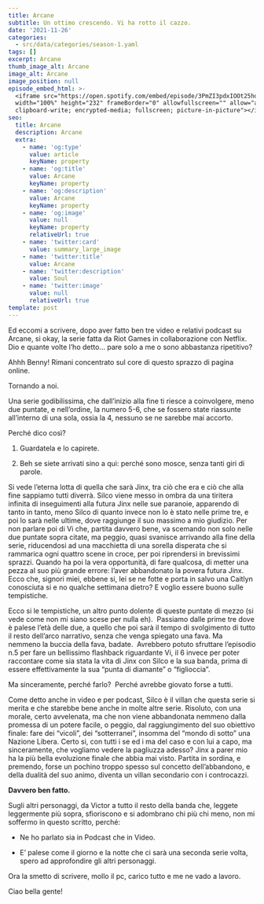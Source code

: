 ```yaml
---
title: Arcane
subtitle: Un ottimo crescendo. Vi ha rotto il cazzo.
date: '2021-11-26'
categories:
  - src/data/categories/season-1.yaml
tags: []
excerpt: Arcane
thumb_image_alt: Arcane
image_alt: Arcane
image_position: null
episode_embed_html: >-
  <iframe src="https://open.spotify.com/embed/episode/3PmZI3pdxIOOt25hqUChyH"
  width="100%" height="232" frameBorder="0" allowfullscreen="" allow="autoplay;
  clipboard-write; encrypted-media; fullscreen; picture-in-picture"></iframe>
seo:
  title: Arcane
  description: Arcane
  extra:
    - name: 'og:type'
      value: article
      keyName: property
    - name: 'og:title'
      value: Arcane
      keyName: property
    - name: 'og:description'
      value: Arcane
      keyName: property
    - name: 'og:image'
      value: null
      keyName: property
      relativeUrl: true
    - name: 'twitter:card'
      value: summary_large_image
    - name: 'twitter:title'
      value: Arcane
    - name: 'twitter:description'
      value: Soul
    - name: 'twitter:image'
      value: null
      relativeUrl: true
template: post
---
```

Ed eccomi a scrivere, dopo aver fatto ben tre video e relativi podcast su Arcane, si okay, la serie fatta da Riot Games in collaborazione con Netflix. Dio e quante volte l’ho detto… pare solo a me o sono abbastanza ripetitivo?

Ahhh Benny! Rimani concentrato sul core di questo sprazzo di pagina online.

Tornando a noi.

Una serie godibilissima, che dall’inizio alla fine ti riesce a coinvolgere, meno due puntate, e nell’ordine, la numero 5-6, che se fossero state riassunte all’interno di una sola, ossia la 4, nessuno se ne sarebbe mai accorto.

Perché dico così? 

1.  Guardatela e lo capirete.

2.  Beh se siete arrivati sino a qui: perché sono mosce, senza tanti giri di parole. 

Si vede l’eterna lotta di quella che sarà Jinx, tra ciò che era e ciò che alla fine sappiamo tutti diverrà. Silco viene messo in ombra da una tiritera infinita di inseguimenti alla futura Jinx nelle sue paranoie, apparendo di tanto in tanto, meno Silco di quanto invece non lo è stato nelle prime tre, e poi lo sarà nelle ultime, dove raggiunge il suo massimo a mio giudizio.
Per non parlare poi di Vi che, partita davvero bene, va scemando non solo nelle due puntate sopra citate, ma peggio, quasi svanisce arrivando alla fine della serie, riducendosi ad una macchietta di una sorella disperata che si rammarica ogni quattro scene in croce, per poi riprendersi in brevissimi sprazzi.
Quando ha poi la vera opportunità, di fare qualcosa, di metter una pezza al suo più grande errore: l’aver abbandonato la povera futura Jinx. 
Ecco che, signori miei, ebbene si, lei se ne fotte e porta in salvo una Caitlyn conosciuta si e no qualche settimana dietro? E voglio essere buono sulle tempistiche.

Ecco si le tempistiche, un altro punto dolente di queste puntate di mezzo (si vede come non mi siano scese per nulla eh). 
Passiamo dalle prime tre dove è palese l’età delle due, a quello che poi sarà il tempo di svolgimento di tutto il resto dell’arco narrativo, senza che venga spiegato una fava. Ma nemmeno la buccia della fava, badate. 
Avrebbero potuto sfruttare l’episodio n.5 per fare un bellissimo flashback riguardante Vi, il 6 invece per poter raccontare come sia stata la vita di Jinx con Silco e la sua banda, prima di essere effettivamente la sua “punta di diamante” o “figlioccia”.

Ma sinceramente, perché farlo? 
Perché avrebbe giovato forse a tutti.

Come detto anche in video e per podcast, Silco è il villan che questa serie si merita e che starebbe bene anche in molte altre serie. Risoluto, con una morale, certo avvelenata, ma che non viene abbandonata nemmeno dalla promessa di un potere facile, o peggio, dal raggiungimento del suo obiettivo finale: fare dei “vicoli”, dei “sotterranei”, insomma del “mondo di sotto” una Nazione Libera.
Certo si, con tutti i se ed i ma del caso e con lui a capo, ma sinceramente, che vogliamo vedere la pagliuzza adesso?
Jinx a parer mio ha la più bella evoluzione finale che abbia mai visto. Partita in sordina, e premendo, forse un pochino troppo spesso sul concetto dell’abbandono, e della dualità del suo animo, diventa un villan secondario con i controcazzi. 

**Davvero ben fatto.**

Sugli altri personaggi, da Victor a tutto il resto della banda che, leggete leggermente più sopra, sfioriscono e si adombrano chi più chi meno, non mi soffermo in questo scritto, perché:

*   Ne ho parlato sia in Podcast che in Video.

*   E’ palese come il giorno e la notte che ci sarà una seconda serie volta, spero ad approfondire gli altri personaggi.

Ora la smetto di scrivere, mollo il pc, carico tutto e me ne vado a lavoro.

Ciao bella gente!
